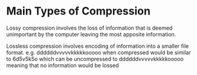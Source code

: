 # Main Types of Compression

Lossy compression involves the loss of information that is deemed unimportant by the computer leaving the most apposite information.

Lossless compression involves encoding of information into a smaller file format. e.g. ddddddvvvvvkkkkkooooo when compressed would be similar to 6d5v5k5o which can be uncompressed to ddddddvvvvvkkkkkooooo meaning that no information would be lossed
